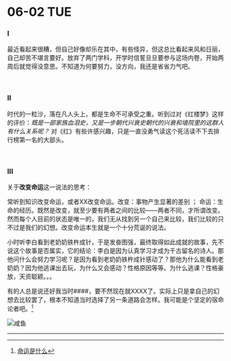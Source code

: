 # 06-02 TUE

### I

最近看起来很糟，但自己好像却乐在其中，有些怪异，但这总比看起来风和日丽，自己却苦不堪言要好。放弃了两门学科，开学时信誓旦旦要参与这场内卷，开始两周后就觉得没意思。不知道为何要努力，没方向，我还是省省力气吧。

<br>

### II

时代的一粒沙，落在凡人头上，都是生命不可承受之重。听到过对《红楼梦》这样的评价：_既是一部家族血泪史，又是一步朝代兴衰史朝代的兴衰和墙院里的这群人有什么关系呢？_ 对《红》有些许感兴趣，只是一直没勇气读这个死活读不下去排行榜第一名的大部头。

<br>

### III

关于**改变命运**这一说法的思考：

常听到知识改变命运，或者XX改变命运。改变：事物产生显著的差别 ； 命运：生命的经历。既然是改变，就至少要有两者之间的比较——两者不同，才所谓改变。然而每个人目前的状态是唯一的，我们无从找到另一个自己来比较，我们比较的只不过是我们的幻想。改变命运本生就是一个十分荒诞的说法。

小时听李白看到老奶奶铁杵成针，于是发奋图强，最终取得如此成就的故事，先不说这个故事是否属实，它的结论：李白是因为认真学习才成为千古留名的诗人。那他问什么会努力学习呢？是因为看到老奶奶铁杵成针感动了？那他为什么能看到老奶奶？因为他逃课出去玩，为什么又会感动？性格原因等等。为什么逃课？性格豪放，天资聪颖。。。

有的人总是说还好我当时####，要不然现在就XXXX了。实际上只是拿自己的幻想去比较罢了，根本不知道当时选择了另一条道路会怎样。我可能是个坚定的宿命论者吧。[^1]



![&#x54B8;&#x9C7C;](https://i.loli.net/2020/06/03/eZuv1nDFqOdWowC.jpg)

---

[^1]: [命运是什么](https://www.zhihu.com/question/20449431)